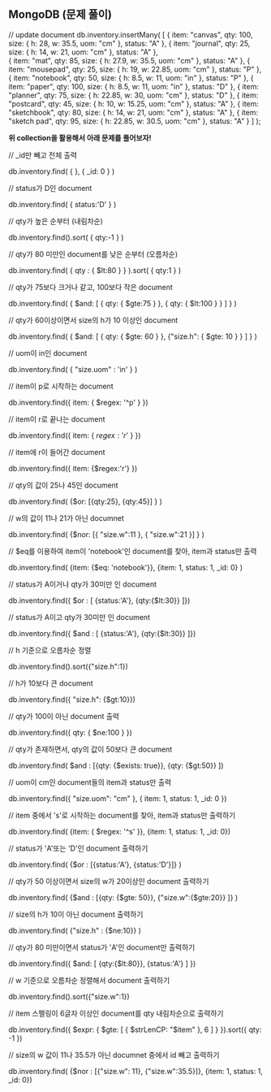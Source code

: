 ## MongoDB (문제 풀이)

// update document
db.inventory.insertMany( [
	{ item: "canvas", qty: 100, size: { h: 28, w: 35.5, uom: "cm" }, status: "A" },
	{ item: "journal", qty: 25, size: { h: 14, w: 21, uom: "cm" }, status: "A" },	
	{ item: "mat", qty: 85, size: { h: 27.9, w: 35.5, uom: "cm" }, status: "A" },
	{ item: "mousepad", qty: 25, size: { h: 19, w: 22.85, uom: "cm" }, status: "P" },
	{ item: "notebook", qty: 50, size: { h: 8.5, w: 11, uom: "in" }, status: "P" },
	{ item: "paper", qty: 100, size: { h: 8.5, w: 11, uom: "in" }, status: "D" },
	{ item: "planner", qty: 75, size: { h: 22.85, w: 30, uom: "cm" }, status: "D" },
	{ item: "postcard", qty: 45, size: { h: 10, w: 15.25, uom: "cm" }, status: "A" },
	{ item: "sketchbook", qty: 80, size: { h: 14, w: 21, uom: "cm" }, status: "A" },
	{ item: "sketch pad", qty: 95, size: { h: 22.85, w: 30.5, uom: "cm" }, status: "A" }
] );



**위 collection을 활용해서 아래 문제를 풀어보자!**



// _id만 빼고 전체 출력

db.inventory.find( { }, { _id: 0 } )





// status가 D인 document

db.inventory.find( { status:'D' } )





// qty가 높은 순부터 (내림차순)

db.inventory.find().sort( { qty:-1 } )





// qty가 80 미만인 document를 낮은 순부터 (오름차순)

db.inventory.find( { qty : { $lt:80 } } ).sort( { qty:1 } )





// qty가 75보다 크거나 같고, 100보다 작은 document

db.inventory.find( { $and: [ { qty: { $gte:75 } }, { qty: { $lt:100 } } ] } )





// qty가 60이상이면서 size의 h가 10 이상인 document

db.inventory.find( { $and: [ { qty: { $gte: 60 } }, {"size.h": { $gte: 10 } } ] } )





// uom이 in인 document

db.inventory.find( { "size.uom" : 'in' } )





// item이 p로 시작하는 document

db.inventory.find({ item: { $regex: '^p' } })





// item이 r로 끝나는 document

db.inventory.find({ item: { $regex: 'r$' } })





// item에 r이 들어간 document

db.inventory.find({ item: {$regex:'r'} })





// qty의 값이 25나 45인 document

db.inventory.find( {$or: [{qty:25}, {qty:45}] } )





// w의 값이 11나 21가 아닌 documnet

db.inventory.find( {$nor: [{ "size.w":11 }, { "size.w":21 }] } )





// $eq를 이용하여 item이 'notebook'인 document를 찾아, item과 status만 출력

db.inventory.find( {item: {$eq: 'notebook'}}, {item: 1, status: 1, _id: 0} )





// status가 A이거나 qty가 30미만 인 document

db.inventory.find({ $or : [ {status:'A'}, {qty:{$lt:30}} ]})





// status가 A이고 qty가 30미만 인 document

db.inventory.find({ $and : [ {status:'A'}, {qty:{$lt:30}} ]})





// h 기준으로 오름차순 정렬

db.inventory.find().sort({"size.h":1})





// h가 10보다 큰 document

db.inventory.find({ "size.h": {$gt:10}})





// qty가 100이 아닌 document 출력

db.inventory.find({ qty: { $ne:100 } })





// qty가 존재하면서, qty의 값이 50보다 큰 document

db.inventory.find( $and : [{qty: {$exists: true}}, {qty: {$gt:50}} ])





// uom이 cm인 document들의 item과 status만 출력

db.inventory.find({ "size.uom": "cm" }, { item: 1, status: 1, _id: 0 })





// item 중에서 's'로 시작하는 document를 찾아, item과 status만 출력하기

db.inventory.find( {item: { $regex: '^s' }}, {item: 1, status: 1, _id: 0})





// status가 'A'또는 'D'인 document 출력하기

db.inventory.find( {$or : [{status:'A'}, {status:'D'}]} )





// qty가 50 이상이면서 size의 w가 20이상인 document 출력하기

db.inventory.find( {$and : [{qty: {$gte: 50}}, {"size.w":{$gte:20}} ]} )





// size의 h가 10이 아닌 document 출력하기

db.inventory.find( {"size.h" : {$ne:10}} )





// qty가 80 미만이면서 status가 'A'인 document만 출력하기

db.inventory.find({ $and: [ {qty:{$lt:80}}, {status:'A'} ] })





// w 기준으로 오름차순 정렬해서 document 출력하기

db.inventory.find().sort({"size.w":1})





// item 스펠링이 6글자 이상인 document를 qty 내림차순으로 출력하기

db.inventory.find({ $expr: { $gte: [ { $strLenCP: "$item" }, 6 ] } }).sort({ qty: -1 })





// size의 w 값이 11나 35.5가 아닌 documnet 중에서 id 빼고 출력하기

db.inventory.find( {$nor : [{"size.w": 11}, {"size.w":35.5}]}, {item: 1, status: 1, _id: 0})